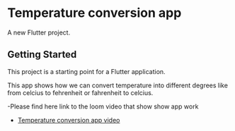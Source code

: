 # Temperature conversion app

A new Flutter project.

## Getting Started

This project is a starting point for a Flutter application.

This app shows how we can convert temperature into different degrees like from celcius to fehrenheit  or fahrenheit to celcius.

-Please find here link to the loom video that show show app work

- [Temperature conversion app video](https://www.loom.com/share/5472791fa8be47eaba16d7641ba1cdcb)



